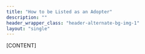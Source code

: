 ```yaml
---
title: "How to be Listed as an Adopter"
description: ""
header_wrapper_class: "header-alternate-bg-img-1"
layout: "single"
---
```


[CONTENT]